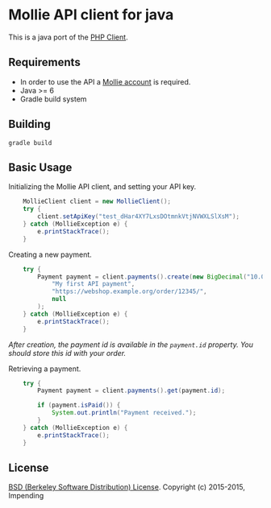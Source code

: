 # Mollie API client for java

This is a java port of the [PHP Client](https://github.com/mollie/mollie-api-php).

## Requirements ##

+ In order to use the API a [Mollie account](https://www.mollie.com/aanmelden) is required.
+ Java >= 6
+ Gradle build system

## Building ##

```
gradle build
```

## Basic Usage ##

Initializing the Mollie API client, and setting your API key.

```java
    MollieClient client = new MollieClient();
    try {
        client.setApiKey("test_dHar4XY7LxsDOtmnkVtjNVWXLSlXsM");
    } catch (MollieException e) {
        e.printStackTrace();
    }
```

Creating a new payment.

```java
    try {
        Payment payment = client.payments().create(new BigDecimal("10.00"),
            "My first API payment",
            "https://webshop.example.org/order/12345/",
            null
        );
    } catch (MollieException e) {
        e.printStackTrace();
    }
```

_After creation, the payment id is available in the `payment.id` property. You should store this id with your order._
    
Retrieving a payment.

```java
    try {
        Payment payment = client.payments().get(payment.id);

        if (payment.isPaid()) {
            System.out.println("Payment received.");
        }
    } catch (MollieException e) {
        e.printStackTrace();
    }
```

## License ##
[BSD (Berkeley Software Distribution) License](http://www.opensource.org/licenses/bsd-license.php).
Copyright (c) 2015-2015, Impending
